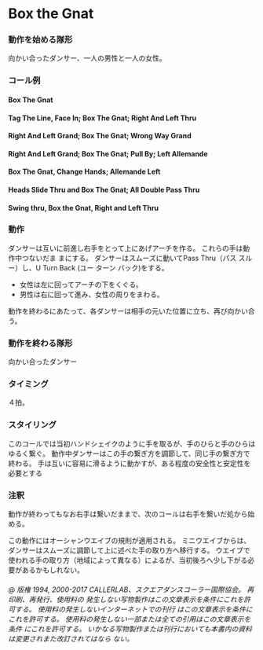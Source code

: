 
# Box the Gnat

### 動作を始める隊形

向かい合ったダンサー、一人の男性と一人の女性。

### コール例

#### Box The Gnat
#### Tag The Line, Face In; Box The Gnat; Right And Left Thru
#### Right And Left Grand; Box The Gnat; Wrong Way Grand
#### Right And Left Grand; Box The Gnat; Pull By; Left Allemande
#### Box The Gnat, Change Hands; Allemande Left
#### Heads Slide Thru and Box The Gnat; All Double Pass Thru
#### Swing thru, Box the Gnat, Right and Left Thru

### 動作

ダンサーは互いに前進し右手をとって上にあげアーチを作る。 これらの手は動作中つないだま
まにする。 ダンサーはスムーズに動いてPass Thru（パス スルー）し、U Turn Back (ユー ターン
バック)をする。

- 女性は左に回ってアーチの下をくぐる。
- 男性は右に回って進み、女性の周りをまわる。

動作を終わるにあたって、各ダンサーは相手の元いた位置に立ち、再び向かい合う。

### 動作を終わる隊形

向かい合ったダンサー

### タイミング

４拍。

### スタイリング

このコールでは当初ハンドシェイクのように手を取るが、手のひらと手のひらはゆるく繋ぐ。 動作中ダンサーはこの手の繋ぎ方を調節して、同じ手の繋ぎ方で終わる。 手は互いに容易に滑るように動かすが、ある程度の安全性と安定性を必要とする

### 注釈

動作が終わってもなお右手は繋いだままで、次のコールは右手を繋いだ処から始める。

この動作にはオーシャンウエイブの規則が適用される。 ミニウエイブからは、ダンサーはスムーズに調節して上に述べた手の取り方へ移行する。 ウエイブで使われる手の取り方（地域によって異なる）によるが、当初後ろへ少し下がる必要があるかもしれない。

###### @ 版権 1994, 2000-2017 CALLERLAB、スクエアダンスコーラー国際協会。 再印刷、再発行、使用料の 発生しない写物製作はこの文章表示を条件にこれを許可する。 使用料の発生しないインターネットでの刊行 はこの文章表示を条件にこれを許可する。 使用料の発生しない一部または全ての引用はこの文章表示を条件 にこれを許可する。 いかなる写物製作または刊行においても本書内の資料は変更されまた改訂されてはなら ない。


